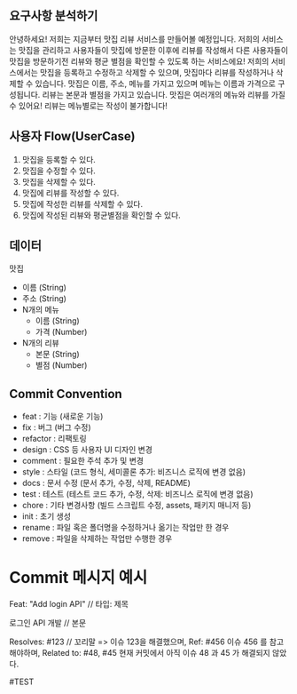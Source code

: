 ## 요구사항 분석하기

안녕하세요!
저희는 지금부터 맛집 리뷰 서비스를 만들어볼 예정입니다.
저희의 서비스는 맛집을 관리하고 사용자들이 맛집에 방문한 이후에
리뷰를 작성해서 다른 사용자들이 맛집을 방문하기전 리뷰와 평균 별점을 확인할 수 있도록 하는 서비스에요!
저희의 서비스에서는 맛집을 등록하고 수정하고 삭제할 수 있으며,
맛집마다 리뷰를 작성하거나 삭제할 수 있습니다.
맛집은 이름, 주소, 메뉴를 가지고 있으며 메뉴는 이름과 가격으로 구성됩니다.
리뷰는 본문과 별점을 가지고 있습니다.
맛집은 여러개의 메뉴와 리뷰를 가질 수 있어요!
리뷰는 메뉴별로는 작성이 불가합니다!

## 사용자 Flow(UserCase)

1. 맛집을 등록할 수 있다.
2. 맛집을 수정할 수 있다.
3. 맛집을 삭제할 수 있다.
4. 맛집에 리뷰를 작성할 수 있다.
5. 맛집에 작성한 리뷰를 삭제할 수 있다.
6. 맛집에 작성된 리뷰와 평균별점을 확인할 수 있다.

## 데이터

맛집

- 이름 (String)
- 주소 (String)
- N개의 메뉴
    - 이름 (String)
    - 가격 (Number)
- N개의 리뷰
    - 본문 (String)
    - 별점 (Number)

## Commit Convention

- feat        : 기능 (새로운 기능)
- fix         : 버그 (버그 수정)
- refactor    : 리팩토링
- design      : CSS 등 사용자 UI 디자인 변경
- comment     : 필요한 주석 추가 및 변경
- style       : 스타일 (코드 형식, 세미콜론 추가: 비즈니스 로직에 변경 없음)
- docs        : 문서 수정 (문서 추가, 수정, 삭제, README)
- test        : 테스트 (테스트 코드 추가, 수정, 삭제: 비즈니스 로직에 변경 없음)
- chore       : 기타 변경사항 (빌드 스크립트 수정, assets, 패키지 매니저 등)
- init        : 초기 생성
- rename      : 파일 혹은 폴더명을 수정하거나 옮기는 작업만 한 경우
- remove      : 파일을 삭제하는 작업만 수행한 경우

# Commit 메시지 예시

Feat: "Add login API"        // 타입: 제목

로그인 API 개발 // 본문

Resolves: #123 // 꼬리말 => 이슈 123을 해결했으며,
Ref: #456 이슈 456 를 참고해야하며,
Related to: #48, #45 현재 커밋에서 아직 이슈 48 과 45 가 해결되지 않았다.

#TEST